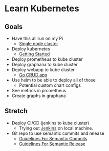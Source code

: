 # Learn Kubernetes

## Goals
- Have this all run on my Pi
  - [Single node cluster](https://opensource.com/article/20/3/kubernetes-raspberry-pi-k3s)
- Deploy kubernetes 
  - [Getting Started](https://kubernetes.io/docs/setup/)
- Deploy prometheus to kube cluster
- Deploy graphana to kube cluster
- Deploy webapp to kube cluster
  - [Go CRUD app](https://tutorialedge.net/golang/creating-restful-api-with-golang/)
- Use helm to be able to deploy all of those
  - Potential custom chart configs
- See metrics in prometheus
- Create graphs in graphana

## Stretch
- Deploy CI/CD (jenkins to kube cluster)
  - Trying out [Jenkins](https://appfleet.com/blog/how-to-set-up-jenkins-on-kubernetes/) on local machine.
- Git repo to use semantic commits and release
  - [Guidelines For Semantic Commits](https://gist.github.com/joshbuchea/6f47e86d2510bce28f8e7f42ae84c716)
  - [Guidelines For Semantic Release](https://github.com/semantic-release/semantic-release)